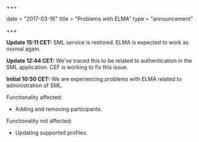 +++

date = "2017-03-16"
title = "Problems with ELMA"
type = "announcement"

+++

**Update 15:11 CET:** SML service is restored. ELMA is expected to work as normal again.

**Update 12:44 CET:** We've traced this to be related to authentication in the SML application. CEF is working to fix this issue.

**Initial 10:50 CET:** We are experiencing problems with ELMA related to administration of SML.

Functionality affected:

* Adding and removing participants.

Functionality not affected:

* Updating supported profiles.
